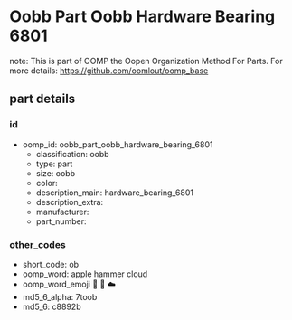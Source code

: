 # Oobb Part Oobb Hardware Bearing 6801  

note: This is part of OOMP the Oopen Organization Method For Parts. For more details: https://github.com/oomlout/oomp_base

##  part details





### id
* oomp_id: oobb_part_oobb_hardware_bearing_6801
  * classification: oobb
  * type: part
  * size: oobb
  * color: 
  * description_main: hardware_bearing_6801
  * description_extra: 
  * manufacturer: 
  * part_number: 

### other_codes
* short_code: ob
* oomp_word: apple hammer cloud
* oomp_word_emoji :apple: :hammer: :cloud:
* md5_6_alpha: 7toob
* md5_6: c8892b